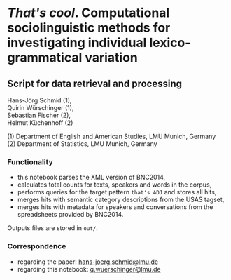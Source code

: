 # _That's cool_. Computational sociolinguistic methods for investigating individual lexico-grammatical variation

## Script for data retrieval and processing

Hans-Jörg Schmid (1),<br>
Quirin Würschinger (1),<br>
Sebastian Fischer (2),<br>
Helmut Küchenhoff (2)

(1) Department of English and American Studies, LMU Munich, Germany<br>
(2) Department of Statistics, LMU Munich, Germany<br>


### Functionality

* this notebook parses the XML version of BNC2014,
* calculates total counts for texts, speakers and words in the corpus,
* performs queries for the target pattern `that's ADJ` and stores all hits,
* merges hits with semantic category descriptions from the USAS tagset,
* merges hits with metadata for speakers and conversations from the spreadsheets provided by BNC2014.

Outputs files are stored in `out/`.


### Correspondence

* regarding the paper: <hans-joerg.schmid@lmu.de>
* regarding this notebook: <q.wuerschinger@lmu.de>
